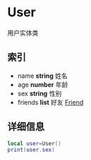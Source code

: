 # User

用户实体类
## 索引
* name **string** 姓名
* age **number** 年龄
* sex **string** 性别
* friends **list** 好友 [Friend](Friend.md) 

## 详细信息

```lua
local user=User()
print(user.sex)
```

